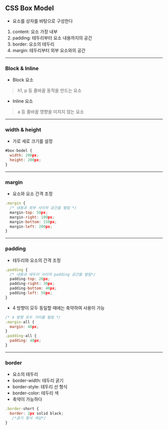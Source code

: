 ## CSS Box Model
- 요소를 상자를 바탕으로 구성한다
1. content: 요소 가장 내부
2. padding: 테두리부터 요소 내용까지의 공간
3. border: 요소의 테두리
4. margin: 테두리부터 외부 요소와의 공간
---
### Block & Inline
- Block 요소
>h1, p 등 줄바꿈 동작을 만드는 요소
- Inline 요소
>a 등 줄바꿈 영향을 미치지 않는 요소
---
### width & height
- 가로 세로 크기를 설정
```JavaScript
#box-bodel {
  width: 200px;
  height: 200px;
}
```
---
### margin
- 요소와 요소 간격 조정
```JavaScript
.margin { 
  /* 내용과 외부 사이의 공간을 벌림 */
  margin-top: 50px;
  margin-right: 100px;
  margin-bottom: 150px;
  margin-left: 200px;
}
```
---
### padding
- 테두리와 요소의 간격 조정
```JavaScript
.padding { 
  /* 내용과 테두리 사이의 padding 공간을 벌림*/
  padding-top: 20px;
  padding-right: 30px;
  padding-bottom: 40px;
  padding-left: 50px;
}
```
- 4 방향이 모두 동일할 때에는 축약하여 사용이 가능
```JavaScript
/* 4 방향 모두 거리를 벌림 */
.margin-all { 
  margin: 40px;
}
.padding-all {
  padding: 40px;
}
```
---
### border
- 요소의 테두리
- border-width: 테두리 굵기
- border-style: 테두리 선 형식
- border-color: 테두리 색
- 축약이 가능하다
```JavaScript
.border-short {
  border: 2px solid black;
   /*굵기 형식 색상*/
}
```

